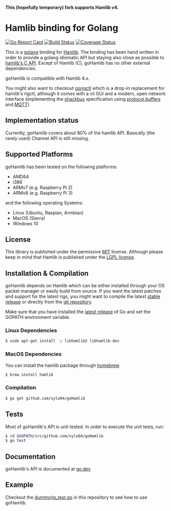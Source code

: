 **This (hopefully temporary) fork supports Hamlib v4.**

# Hamlib binding for Golang

[![Go Report Card](https://goreportcard.com/badge/github.com/xylo04/goHamlib)](https://goreportcard.com/report/github.com/xylo04/goHamlib)
[![Build Status](https://travis-ci.org/xylo04/goHamlib.svg?branch=master)](https://travis-ci.org/xylo04/goHamlib)
[![Coverage Status](https://coveralls.io/repos/github/xylo04/goHamlib/badge.svg?branch=master)](https://coveralls.io/github/xylo04/goHamlib?branch=master)

This is a [golang](https://golang.org) binding for [Hamlib](http://hamlib.org).
The binding has been hand written in order to provide a golang idiomatic API but
staying also close as possible to
[hamlib's C API](http://hamlib.sourceforge.net/manuals/3.0.1/index.html). Except
of Hamlib (C), goHamlib has no other external dependencies.

goHamlib is compatible with Hamlib 4.x.

You might also want to checkout [gorigctl](https://github.com/dh1tw/gorigctl)
which is a drop-in replacement for hamlib's rigctl, although it comes with a cli
GUI and a modern, open network interface (implementing the
[shackbus](https://shackbus.org) specification using
[protocol buffers](https://developers.google.com/protocol-buffers/) and
[MQTT](http://mqtt.org)).

## Implementation status

Currently, goHamlib covers about 80% of the hamlib API. Basically (the rarely
used) Channel API is still missing.

## Supported Platforms

goHamlib has been tested on the following platforms:

- AMD64
- i386
- ARMv7 (e.g. Raspberry Pi 2)
- ARMv8 (e.g. Raspberry Pi 3)

and the following operating Systems:

- Linux (Ubuntu, Raspian, Armbian)
- MacOS (Sierra)
- Windows 10

## License

This library is published under the permissive
[MIT](https://choosealicense.com/licenses/mit/) license. Although please keep in
mind that Hamlib is published under the
[LGPL license](https://choosealicense.com/licenses/lgpl-3.0/).

## Installation & Compilation

goHamlib depends on Hamlib which can be either installed through your OS packet
manager or easily build from source. If you want the latest patches and support
for the latest rigs, you might want to compile the latest
[stable release](https://sourceforge.net/projects/hamlib/files/hamlib) or
directly from the [git repository](https://github.com/n0nb/hamlib).

Make sure that you have installed the [latest release](https://golang.org/dl/)
of Go and set the GOPATH environment variable.

### Linux Dependencies

```bash
$ sudo apt-get install -y libhamlib2 libhamlib-dev
```

### MacOS Dependencies

You can install the hamlib package through [homebrew](https://brew.sh)

```bash
$ brew install hamlib
```

### Compilation

```bash
$ go get github.com/xylo04/goHamlib
```

## Tests

Most of goHamlib's API is unit tested. In order to execute the unit tests, run:

```bash
$ cd $GOPATH/src/github.com/xylo04/goHamlib
$ go test
```

## Documentation

goHamlib's API is documented at
[go.dev](https://pkg.go.dev/github.com/xylo04/goHamlib)

## Example

Checkout the
[dummyrig_test.go](https://github.com/xylo04/goHamlib/blob/master/dummyrig_test.go)
in this repository to see how to use goHamlib.
